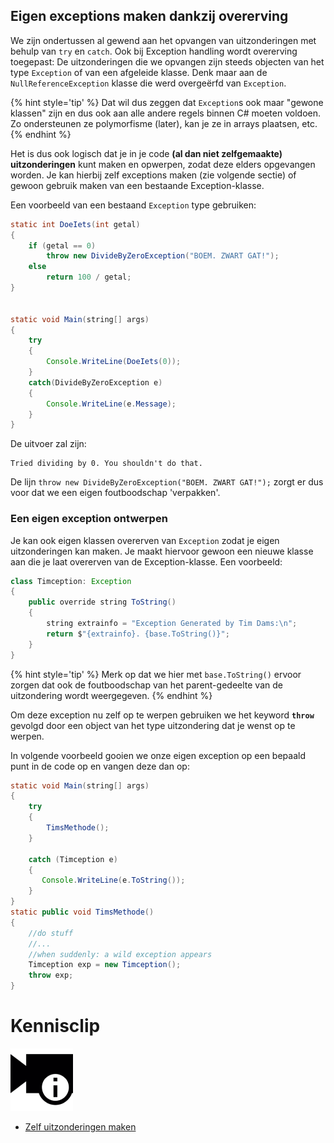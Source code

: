 ## Eigen exceptions maken dankzij overerving

We zijn ondertussen al gewend aan het opvangen van uitzonderingen met behulp van ``try`` en ``catch``. Ook bij Exception handling wordt overerving toegepast:  De uitzonderingen die we opvangen zijn steeds objecten van het type ``Exception`` of van een afgeleide klasse. Denk maar aan de ``NullReferenceException`` klasse die werd overgeërfd van ``Exception``. 

{% hint style='tip' %}
Dat wil dus zeggen dat ``Exception``s ook maar "gewone klassen" zijn en dus ook aan alle andere regels binnen C# moeten voldoen. Zo ondersteunen ze polymorfisme (later), kan je ze in arrays plaatsen, etc.
{% endhint %}

Het is dus ook logisch dat je in je code **(al dan niet zelfgemaakte) uitzonderingen** kunt maken en opwerpen, zodat deze elders opgevangen worden. Je kan hierbij zelf exceptions maken (zie volgende sectie) of gewoon gebruik maken van een bestaande Exception-klasse.

Een voorbeeld van een bestaand ``Exception`` type gebruiken:

```java
static int DoeIets(int getal)
{
    if (getal == 0)
        throw new DivideByZeroException("BOEM. ZWART GAT!");
    else
        return 100 / getal;
}
 
 
static void Main(string[] args)
{
    try
    {
        Console.WriteLine(DoeIets(0));
    }
    catch(DivideByZeroException e)
    {
        Console.WriteLine(e.Message);
    }
}
```

De uitvoer zal zijn:

```text
Tried dividing by 0. You shouldn't do that.
```


De lijn ``throw new DivideByZeroException("BOEM. ZWART GAT!");`` zorgt er dus voor dat we een eigen foutboodschap 'verpakken'.

### Een eigen exception ontwerpen

Je kan ook eigen klassen overerven van ``Exception`` zodat je eigen uitzonderingen kan maken. Je maakt hiervoor gewoon een nieuwe klasse aan die je laat overerven van de Exception-klasse. Een voorbeeld:

```java
class Timception: Exception
{
    public override string ToString()
    {
        string extrainfo = "Exception Generated by Tim Dams:\n";
        return $"{extrainfo}. {base.ToString()}";
    }
}
```

{% hint style='tip' %}
Merk op dat we hier met ``base.ToString()`` ervoor zorgen dat ook de foutboodschap van het parent-gedeelte van de uitzondering wordt weergegeven. 
{% endhint %}

Om deze exception nu zelf op te werpen gebruiken we het keyword **``throw``** gevolgd door een object van het type uitzondering dat je wenst op te werpen. 

In volgende voorbeeld gooien we onze eigen exception op een bepaald punt in de code op en vangen deze dan op:

```java
static void Main(string[] args)
{
    try
    {
        TimsMethode();
    }
 
    catch (Timception e)
    {
       Console.WriteLine(e.ToString());
    }     
}
static public void TimsMethode()
{
    //do stuff
    //...
    //when suddenly: a wild exception appears
    Timception exp = new Timception();
    throw exp;
}
```



<!---NOBOOKSTART--->
# Kennisclip
![](../assets/infoclip.png)
* [Zelf uitzonderingen maken](https://ap.cloud.panopto.eu/Panopto/Pages/Viewer.aspx?id=b68d611d-2022-4f0b-aa88-acb100b9ef5a)
<!---NOBOOKEND--->
